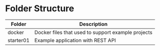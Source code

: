 # Folder Structure
Folder | Description
------------ | -------------
docker | Docker files that used to support example projects
starter01 | Example application with REST API
